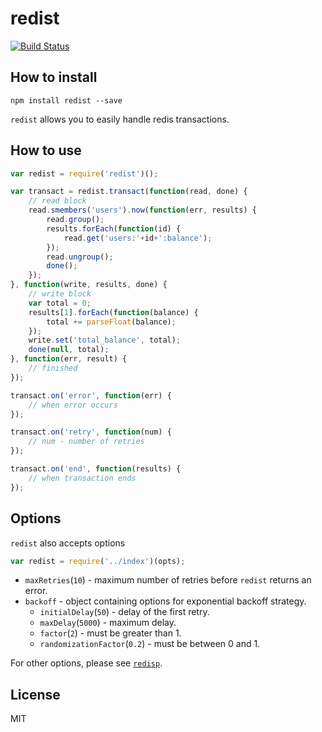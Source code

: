 # redist

[![Build Status](https://travis-ci.org/rogermadjos/redist.svg?branch=master)](https://travis-ci.org/rogermadjos/redist)

## How to install

```
npm install redist --save
```

`redist` allows you to easily handle redis transactions.

## How to use
```js
var redist = require('redist')();

var transact = redist.transact(function(read, done) {
	// read block
	read.smembers('users').now(function(err, results) {
		read.group();
		results.forEach(function(id) {
			read.get('users:'+id+':balance');
		});
		read.ungroup();
		done();
	});
}, function(write, results, done) {
	// write block
	var total = 0;
	results[1].forEach(function(balance) {
		total += parseFloat(balance);
	});
	write.set('total_balance', total);
	done(null, total);
}, function(err, result) {
	// finished
});

transact.on('error', function(err) {
	// when error occurs
});

transact.on('retry', function(num) {
	// num - number of retries
});

transact.on('end', function(results) {
	// when transaction ends
});

```

## Options

`redist` also accepts options
```js
var redist = require('../index')(opts);
```
- `maxRetries`(`10`) - maximum number of retries before `redist` returns an error.
- `backoff` - object containing options for exponential backoff strategy.
	- `initialDelay`(`50`) - delay of the first retry.
	- `maxDelay`(`5000`) - maximum delay.
	- `factor`(`2`) - must be greater than 1.
	- `randomizationFactor`(`0.2`) - must be between 0 and 1.

For other options, please see [`redisp`](https://www.npmjs.com/package/redisp).

## License

MIT
